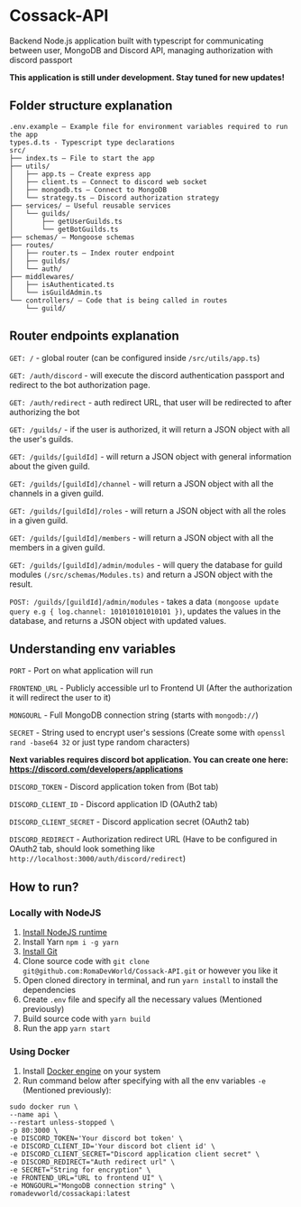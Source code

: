# Cossack-API

Backend Node.js application built with typescript for communicating between user, MongoDB and Discord API, managing authorization with discord passport

**This application is still under development. Stay tuned for new updates!**

## Folder structure explanation

```
.env.example – Example file for environment variables required to run the app
types.d.ts - Typescript type declarations
src/
├── index.ts – File to start the app
├── utils/
│   ├── app.ts – Create express app
│   ├── client.ts – Connect to discord web socket
│   ├── mongodb.ts – Connect to MongoDB
│   └── strategy.ts – Discord authorization strategy
├── services/ – Useful reusable services
│   └── guilds/
│       ├── getUserGuilds.ts
│       └── getBotGuilds.ts
├── schemas/ – Mongoose schemas
├── routes/
│   ├── router.ts – Index router endpoint
│   ├── guilds/
│   └── auth/
├── middlewares/
│   ├── isAuthenticated.ts
│   └── isGuildAdmin.ts
└── controllers/ – Code that is being called in routes
    └── guild/
```

## Router endpoints explanation

`GET: /` - global router (can be configured inside `/src/utils/app.ts`)

`GET: /auth/discord` - will execute the discord authentication passport and redirect to the bot authorization page.

`GET: /auth/redirect` - auth redirect URL, that user will be redirected to after authorizing the bot

`GET: /guilds/` - if the user is authorized, it will return a JSON object with all the user's guilds.

`GET: /guilds/[guildId]` - will return a JSON object with general information about the given guild.

`GET: /guilds/[guildId]/channel` - will return a JSON object with all the channels in a given guild.

`GET: /guilds/[guildId]/roles` - will return a JSON object with all the roles in a given guild.

`GET: /guilds/[guildId]/members` - will return a JSON object with all the members in a given guild.

`GET: /guilds/[guildId]/admin/modules` - will query the database for guild modules `(/src/schemas/Modules.ts)` and return a JSON object with the result.

`POST: /guilds/[guildId]/admin/modules` - takes a data `(mongoose update query e.g { log.channel: 101010101010101 })`, updates the values in the database, and returns a JSON object with updated values.

## Understanding env variables

`PORT` - Port on what application will run

`FRONTEND_URL` - Publicly accessible url to Frontend UI (After the authorization it will redirect the user to it)

`MONGOURL` - Full MongoDB connection string (starts with `mongodb://`)

`SECRET` - String used to encrypt user's sessions (Create some with `openssl rand -base64 32` or just type random characters)

**Next variables requires discord bot application. You can create one here: https://discord.com/developers/applications**

`DISCORD_TOKEN` - Discord application token from (Bot tab)

`DISCORD_CLIENT_ID` - Discord application ID (OAuth2 tab)

`DISCORD_CLIENT_SECRET` - Discord application secret (OAuth2 tab)

`DISCORD_REDIRECT` - Authorization redirect URL (Have to be configured in OAuth2 tab, should look something like `http://localhost:3000/auth/discord/redirect`)

## How to run?

### Locally with NodeJS

<ol>
  <li>
    <a href="https://nodejs.org/en">Install NodeJS runtime</a>
  </li>
  <li>
    <a>Install Yarn <code>npm i -g yarn</code></a>
  </li>
  <li>
    <a href="https://git-scm.com/">Install Git</a>
  </li>
  <li>
    Clone source code with <code>git clone git@github.com:RomaDevWorld/Cossack-API.git</code> or however you like it
  </li>
  <li>
    Open cloned directory in terminal, and run <code>yarn install</code> to install the dependencies 
  </li>
  <li>
    Create <code>.env</code> file and specify all the necessary values (Mentioned previously)
  </li>
  <li>
    Build source code with <code>yarn build</code>
  </li>
  <li>
    Run the app <code>yarn start</code>
  </li>
</ol>

### Using Docker

<ol>
  <li>Install <a href="https://docs.docker.com/engine/install/">Docker engine</a> on your system</li>
  <li>
    Run command below after specifying with all the env variables <code>-e</code> (Mentioned previously):
  </li>
</ol>

```
sudo docker run \
--name api \
--restart unless-stopped \
-p 80:3000 \
-e DISCORD_TOKEN='Your discord bot token' \
-e DISCORD_CLIENT_ID='Your discord bot client id' \
-e DISCORD_CLIENT_SECRET="Discord application client secret" \
-e DISCORD_REDIRECT="Auth redirect url" \
-e SECRET="String for encryption" \
-e FRONTEND_URL="URL to frontend UI" \
-e MONGOURL="MongoDB connection string" \
romadevworld/cossackapi:latest
```
